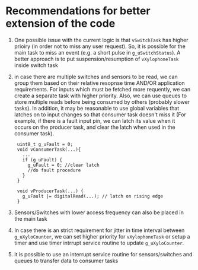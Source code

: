 
# Recommendations for better extension of the code

1. One possible issue with the current logic is that `vSwitchTask` has higher prioiry (in order not to miss any user request).
   So, it is possible for the main task to miss an event (e.g. a short pulse in `g_uSwitchStatus`). A better approach is to put
   suspension/resumption of `vXylophoneTask` inside switch task
 
2. in case there are multiple switches and sensors to be read, we can group them based on their relative resopnse time AND/OR 
   application requirements. For inputs which must be fetched more requently, we can create a separate task with higher priority.
   Also, we can use queues to store multiple reads before being consumed by others (probably slower tasks). In addition, it may be
   reasonable to use global variables that latches on to input changes so that consumer task doesn't miss it (For example, if there
   is a fault input pin, we can latch its value when it occurs on the producer task, and clear the latch when used in the consumer task).

   ```
    uint8_t g_uFault = 0;
    void vConsumerTask(...){
      ...
      if (g_uFault) {
        g_uFault = 0; //clear latch
        //do fault procedure
      }
    }
    
    void vProducerTask(...) {
      g_uFault |= digitalRead(...); // latch on rising edge
    }
   ```

3. Sensors/Switches with lower access frequency can also be placed in the main task

4. In case there is an strict requirement for jitter in time interval between `g_uXyloCounter`, we can set higher priority for `vXylophoneTask` or
   setup a timer and use timer intrrupt service routine to update `g_uXyloCounter`.

5. it is possible to use an interrupt service routine for sensors/switches and queues to transfer data to consumer tasks

